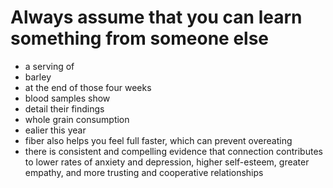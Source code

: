 # Always assume that you can learn something from someone else

* a serving of
* barley
* at the end of those four weeks
* blood samples show
* detail their findings
* whole grain consumption
* ealier this year
* fiber also helps you feel full faster, which can prevent overeating
* there is consistent and compelling evidence that connection contributes to lower rates of anxiety and depression, higher self-esteem, greater empathy, and more trusting and cooperative relationships
